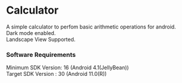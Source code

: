 # Calculator

A simple calculator to perfom basic arithmetic operations for android. <br>
Dark mode enabled.<br>
Landscape View Supported.<br>

### Software Requirements
Minimum SDK Version: 16 (Android 4.1(JellyBean))<br>
Target SDK Version : 30 (Android 11.0(R))<br>
